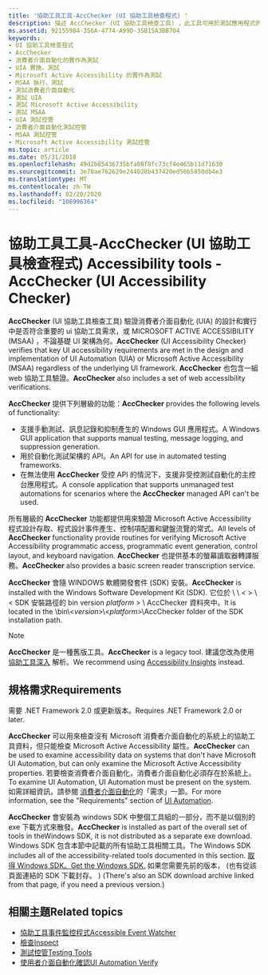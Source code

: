 ```yaml
---
title: '協助工具工具-AccChecker (UI 協助工具檢查程式) '
description: 描述 AccChecker (UI 協助工具檢查工具) ，此工具可用於測試應用程式的消費者介面自動化或 Microsoft Active Accessibility (MSAA) 執行。
ms.assetid: 92155984-356A-4774-A99D-35B15A3BB704
keywords:
- UI 協助工具檢查程式
- AccChecker
- 消費者介面自動化的實作為測試
- UIA 實施，測試
- Microsoft Active Accessibility 的實作為測試
- MSAA 執行，測試
- 測試消費者介面自動化
- 測試 UIA
- 測試 Microsoft Active Accessibility
- 測試 MSAA
- UIA 測試控管
- 消費者介面自動化測試控管
- MSAA 測試控管
- Microsoft Active Accessibility 測試控管
ms.topic: article
ms.date: 05/31/2018
ms.openlocfilehash: 49d2b85436735bfa08f8fc73cf4e465b11d71630
ms.sourcegitcommit: 3e70ae762629e244028b437420ed50b5850db4e3
ms.translationtype: MT
ms.contentlocale: zh-TW
ms.lasthandoff: 02/20/2020
ms.locfileid: "106996364"
---
```

# <a name="accessibility-tools---accchecker-ui-accessibility-checker"></a><span data-ttu-id="ccf5c-117">協助工具工具-AccChecker (UI 協助工具檢查程式) </span><span class="sxs-lookup"><span data-stu-id="ccf5c-117">Accessibility tools - AccChecker (UI Accessibility Checker)</span></span>

<span data-ttu-id="ccf5c-118">**AccChecker** (UI 協助工具檢查工具) 驗證消費者介面自動化 (UIA) 的設計和實行中是否符合重要的 ui 協助工具需求，或 MICROSOFT ACTIVE ACCESSIBILITY (MSAA) ，不論基礎 UI 架構為何。</span><span class="sxs-lookup"><span data-stu-id="ccf5c-118">**AccChecker** (UI Accessibility Checker) verifies that key UI accessibility requirements are met in the design and implementation of UI Automation (UIA) or Microsoft Active Accessibility (MSAA) regardless of the underlying UI framework.</span></span> <span data-ttu-id="ccf5c-119">**AccChecker** 也包含一組 web 協助工具驗證。</span><span class="sxs-lookup"><span data-stu-id="ccf5c-119">**AccChecker** also includes a set of web accessibility verifications.</span></span>

<span data-ttu-id="ccf5c-120">**AccChecker** 提供下列層級的功能：</span><span class="sxs-lookup"><span data-stu-id="ccf5c-120">**AccChecker** provides the following levels of functionality:</span></span>

- <span data-ttu-id="ccf5c-121">支援手動測試、訊息記錄和抑制產生的 Windows GUI 應用程式。</span><span class="sxs-lookup"><span data-stu-id="ccf5c-121">A Windows GUI application that supports manual testing, message logging, and suppression generation.</span></span>
- <span data-ttu-id="ccf5c-122">用於自動化測試架構的 API。</span><span class="sxs-lookup"><span data-stu-id="ccf5c-122">An API for use in automated testing frameworks.</span></span>
- <span data-ttu-id="ccf5c-123">在無法使用 **AccChecker** 受控 API 的情況下，支援非受控測試自動化的主控台應用程式。</span><span class="sxs-lookup"><span data-stu-id="ccf5c-123">A console application that supports unmanaged test automations for scenarios where the **AccChecker** managed API can't be used.</span></span>

<span data-ttu-id="ccf5c-124">所有層級的 **AccChecker** 功能都提供用來驗證 Microsoft Active Accessibility 程式設計存取、程式設計事件產生、控制項配置和鍵盤流覽的常式。</span><span class="sxs-lookup"><span data-stu-id="ccf5c-124">All levels of **AccChecker** functionality provide routines for verifying Microsoft Active Accessibility programmatic access, programmatic event generation, control layout, and keyboard navigation.</span></span> <span data-ttu-id="ccf5c-125">**AccChecker** 也提供基本的螢幕讀取器轉譯服務。</span><span class="sxs-lookup"><span data-stu-id="ccf5c-125">**AccChecker** also provides a basic screen reader transcription service.</span></span>

<span data-ttu-id="ccf5c-126">**AccChecker** 會隨 WINDOWS 軟體開發套件 (SDK) 安裝。</span><span class="sxs-lookup"><span data-stu-id="ccf5c-126">**AccChecker** is installed with the Windows Software Development Kit (SDK).</span></span> <span data-ttu-id="ccf5c-127">它位於 \\ \\ <  > \\ < SDK 安裝路徑的 bin version *platform* > \\ AccChecker 資料夾中。</span><span class="sxs-lookup"><span data-stu-id="ccf5c-127">It is located in the \\bin\\<*version*>\\<*platform*>\\AccChecker folder of the SDK installation path.</span></span>

> [!NOTE]
> <span data-ttu-id="ccf5c-128">**AccChecker** 是一種舊版工具。</span><span class="sxs-lookup"><span data-stu-id="ccf5c-128">**AccChecker** is a legacy tool.</span></span> <span data-ttu-id="ccf5c-129">建議您改為使用 [協助工具深入](https://accessibilityinsights.io/) 解析。</span><span class="sxs-lookup"><span data-stu-id="ccf5c-129">We recommend using [Accessibility Insights](https://accessibilityinsights.io/) instead.</span></span>

## <a name="requirements"></a><span data-ttu-id="ccf5c-130">規格需求</span><span class="sxs-lookup"><span data-stu-id="ccf5c-130">Requirements</span></span>

<span data-ttu-id="ccf5c-131">需要 .NET Framework 2.0 或更新版本。</span><span class="sxs-lookup"><span data-stu-id="ccf5c-131">Requires .NET Framework 2.0 or later.</span></span>

<span data-ttu-id="ccf5c-132">**AccChecker** 可以用來檢查沒有 Microsoft 消費者介面自動化的系統上的協助工具資料，但只能檢查 Microsoft Active Accessibility 屬性。</span><span class="sxs-lookup"><span data-stu-id="ccf5c-132">**AccChecker** can be used to examine accessibility data on systems that don't have Microsoft UI Automation, but can only examine the Microsoft Active Accessibility properties.</span></span> <span data-ttu-id="ccf5c-133">若要檢查消費者介面自動化，消費者介面自動化必須存在於系統上。</span><span class="sxs-lookup"><span data-stu-id="ccf5c-133">To examine UI Automation, UI Automation must be present on the system.</span></span> <span data-ttu-id="ccf5c-134">如需詳細資訊，請參閱 [消費者介面自動化](entry-uiauto-win32.md)的「需求」一節。</span><span class="sxs-lookup"><span data-stu-id="ccf5c-134">For more information, see the "Requirements" section of [UI Automation](entry-uiauto-win32.md).</span></span>

<span data-ttu-id="ccf5c-135">**AccChecker** 會安裝為 windows SDK 中整個工具組的一部分，而不是以個別的 exe 下載方式來散發。</span><span class="sxs-lookup"><span data-stu-id="ccf5c-135">**AccChecker** is installed as part of the overall set of tools in theWindows SDK, it is not distributed as a separate exe download.</span></span> <span data-ttu-id="ccf5c-136">Windows SDK 包含本節中記載的所有協助工具相關工具。</span><span class="sxs-lookup"><span data-stu-id="ccf5c-136">The Windows SDK includes all of the accessibility-related tools documented in this section.</span></span> [<span data-ttu-id="ccf5c-137">取得 Windows SDK。</span><span class="sxs-lookup"><span data-stu-id="ccf5c-137">Get the Windows SDK.</span></span>](https://developer.microsoft.com/) <span data-ttu-id="ccf5c-138">如果您需要先前的版本， (也有從該頁面連結的 SDK 下載封存。 ) </span><span class="sxs-lookup"><span data-stu-id="ccf5c-138">(There's also an SDK download archive linked from that page, if you need a previous version.)</span></span>

## <a name="related-topics"></a><span data-ttu-id="ccf5c-139">相關主題</span><span class="sxs-lookup"><span data-stu-id="ccf5c-139">Related topics</span></span>

- [<span data-ttu-id="ccf5c-140">協助工具事件監控程式</span><span class="sxs-lookup"><span data-stu-id="ccf5c-140">Accessible Event Watcher</span></span>](accessible-event-watcher.md)
- [<span data-ttu-id="ccf5c-141">檢查</span><span class="sxs-lookup"><span data-stu-id="ccf5c-141">Inspect</span></span>](inspect-objects.md)
- [<span data-ttu-id="ccf5c-142">測試控管</span><span class="sxs-lookup"><span data-stu-id="ccf5c-142">Testing Tools</span></span>](testing-tools.md)
- [<span data-ttu-id="ccf5c-143">使用者介面自動化確認</span><span class="sxs-lookup"><span data-stu-id="ccf5c-143">UI Automation Verify</span></span>](ui-automation-verify.md)
